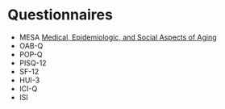 # Questionnaires #

- MESA [Medical, Epidemiologic, and Social Aspects of Aging](MESA/readme.md)
- OAB-Q
- POP-Q
- PISQ-12
- SF-12
- HUI-3
- ICI-Q
- ISI []()
